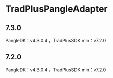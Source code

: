 # TradPlusPangleAdapter

## 7.3.0

PangleDK：v4.3.0.4 ，TradPlusSDK min：v7.2.0

## 7.2.0

PangleDK：v4.3.0.4 ，TradPlusSDK min：v7.2.0